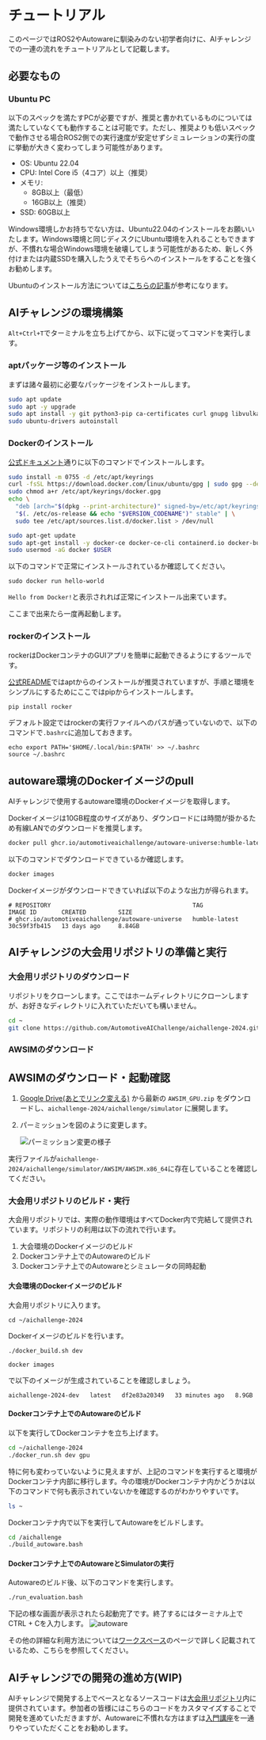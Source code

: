 # チュートリアル
このページではROS2やAutowareに馴染みのない初学者向けに、AIチャレンジでの一連の流れをチュートリアルとして記載します。

## 必要なもの

### Ubuntu PC
以下のスペックを満たすPCが必要ですが、推奨と書かれているものについては満たしていなくても動作することは可能です。ただし、推奨よりも低いスペックで動作させる場合ROS2側での実行速度が安定せずシミュレーションの実行の度に挙動が大きく変わってしまう可能性があります。

- OS: Ubuntu 22.04
- CPU: Intel Core i5（4コア）以上（推奨）
- メモリ:
  - 8GB以上（最低）
  - 16GB以上（推奨）
- SSD: 60GB以上

Windows環境しかお持ちでない方は、Ubuntu22.04のインストールをお願いいたします。Windows環境と同じディスクにUbuntu環境を入れることもできますが、不慣れな場合Windows環境を破壊してしまう可能性があるため、新しく外付けまたは内蔵SSDを購入したうえでそちらへのインストールをすることを強くお勧めします。

Ubuntuのインストール方法については[こちらの記事](https://qiita.com/kiwsdiv/items/1fa6cf451225492b33d8)が参考になります。


## AIチャレンジの環境構築
`Alt+Ctrl+T`でターミナルを立ち上げてから、以下に従ってコマンドを実行します。

### aptパッケージ等のインストール
まずは諸々最初に必要なパッケージをインストールします。

```bash
sudo apt update
sudo apt -y upgrade
sudo apt install -y git python3-pip ca-certificates curl gnupg libvulkan1
sudo ubuntu-drivers autoinstall
```

### Dockerのインストール
[公式ドキュメント](https://docs.docker.com/engine/install/ubuntu/)通りに以下のコマンドでインストールします。

```bash
sudo install -m 0755 -d /etc/apt/keyrings
curl -fsSL https://download.docker.com/linux/ubuntu/gpg | sudo gpg --dearmor -o /etc/apt/keyrings/docker.gpg
sudo chmod a+r /etc/apt/keyrings/docker.gpg
echo \
  "deb [arch="$(dpkg --print-architecture)" signed-by=/etc/apt/keyrings/docker.gpg] https://download.docker.com/linux/ubuntu \
  "$(. /etc/os-release && echo "$VERSION_CODENAME")" stable" | \
  sudo tee /etc/apt/sources.list.d/docker.list > /dev/null

sudo apt-get update
sudo apt-get install -y docker-ce docker-ce-cli containerd.io docker-buildx-plugin docker-compose-plugin
sudo usermod -aG docker $USER
```

以下のコマンドで正常にインストールされているか確認してください。
```
sudo docker run hello-world
```

`Hello from Docker!`と表示されれば正常にインストール出来ています。

ここまで出来たら一度再起動します。

### rockerのインストール
rockerはDockerコンテナのGUIアプリを簡単に起動できるようにするツールです。

[公式README](https://github.com/osrf/rocker?tab=readme-ov-file#debians-recommended)ではaptからのインストールが推奨されていますが、手順と環境をシンプルにするためにここではpipからインストールします。

```bash
pip install rocker
```

デフォルト設定ではrockerの実行ファイルへのパスが通っていないので、以下のコマンドで`.bashrc`に追加しておきます。
```
echo export PATH='$HOME/.local/bin:$PATH' >> ~/.bashrc
source ~/.bashrc
```

## autoware環境のDockerイメージのpull
AIチャレンジで使用するautoware環境のDockerイメージを取得します。

Dockerイメージは10GB程度のサイズがあり、ダウンロードには時間が掛かるため有線LANでのダウンロードを推奨します。

```bash
docker pull ghcr.io/automotiveaichallenge/autoware-universe:humble-latest
```

以下のコマンドでダウンロードできているか確認します。
```bash
docker images
```

Dockerイメージがダウンロードできていれば以下のような出力が得られます。
```
# REPOSITORY                                        TAG                       IMAGE ID       CREATED         SIZE
# ghcr.io/automotiveaichallenge/autoware-universe   humble-latest             30c59f3fb415   13 days ago     8.84GB
```


## AIチャレンジの大会用リポジトリの準備と実行

### 大会用リポジトリのダウンロード
リポジトリをクローンします。ここではホームディレクトリにクローンしますが、お好きなディレクトリに入れていただいても構いません。

```bash
cd ~
git clone https://github.com/AutomotiveAIChallenge/aichallenge-2024.git
```

### AWSIMのダウンロード
## AWSIMのダウンロード・起動確認
1. [Google Drive(あとでリンク変える)](https://drive.google.com/drive/) から最新の `AWSIM_GPU.zip` をダウンロードし、`aichallenge-2024/aichallenge/simulator` に展開します。

2. パーミッションを図のように変更します。

   ![パーミッション変更の様子](./development/images/installation/permmision.png)

実行ファイルが`aichallenge-2024/aichallenge/simulator/AWSIM/AWSIM.x86_64`に存在していることを確認してください。


### 大会用リポジトリのビルド・実行
大会用リポジトリでは、実際の動作環境はすべてDocker内で完結して提供されています。リポジトリの利用は以下の流れで行います。
1. 大会環境のDockerイメージのビルド
2. Dockerコンテナ上でのAutowareのビルド
3. Dockerコンテナ上でのAutowareとシミュレータの同時起動

#### 大会環境のDockerイメージのビルド
大会用リポジトリに入ります。
```
cd ~/aichallenge-2024
```

Dockerイメージのビルドを行います。
```
./docker_build.sh dev
```

```
docker images
```
で以下のイメージが生成されていることを確認しましょう。
```
aichallenge-2024-dev   latest   df2e83a20349   33 minutes ago   8.9GB
```

#### Dockerコンテナ上でのAutowareのビルド
以下を実行してDockerコンテナを立ち上げます。

```bash
cd ~/aichallenge-2024
./docker_run.sh dev gpu
```

特に何も変わっていないように見えますが、上記のコマンドを実行すると環境がDockerコンテナ内部に移行します。今の環境がDockerコンテナ内かどうかは以下のコマンドで何も表示されていないかを確認するのがわかりやすいです。

```bash
ls ~
```

Dockerコンテナ内で以下を実行してAutowareをビルドします。

```bash
cd /aichallenge
./build_autoware.bash
```

#### Dockerコンテナ上でのAutowareとSimulatorの実行

Autowareのビルド後、以下のコマンドを実行します。

```bash
./run_evaluation.bash
```

下記の様な画面が表示されたら起動完了です。終了するにはターミナル上でCTRL + Cを入力します。
![autoware](./development/images/installation/autoware.png)


その他の詳細な利用方法については[ワークスペース](development/workspace.ja.md)のページで詳しく記載されているため、こちらを参照してください。

## AIチャレンジでの開発の進め方(WIP)
AIチャレンジで開発する上でベースとなるソースコードは[大会用リポジトリ](https://github.com/AutomotiveAIChallenge/aichallenge-2024/tree/main/aichallenge/workspace/src/aichallenge_submit)内に提供されています。参加者の皆様にはこちらのコードをカスタマイズすることで開発を進めていただきますが、Autowareに不慣れな方はまずは[入門講座](./course/index.ja.md)を一通りやっていただくことをお勧めします。
